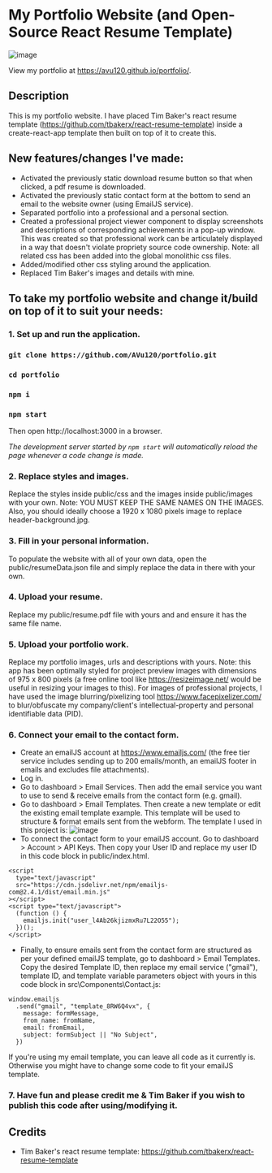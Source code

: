 # My Portfolio Website (and Open-Source React Resume Template)

![image](https://user-images.githubusercontent.com/38395166/85216161-b895ac00-b3c4-11ea-8337-1ee78e3436c1.png)

View my portfolio at https://avu120.github.io/portfolio/.

## Description

This is my portfolio website. I have placed Tim Baker's react resume template (https://github.com/tbakerx/react-resume-template) inside a create-react-app template then built on top of it to create this.

## New features/changes I've made:

- Activated the previously static download resume button so that when clicked, a pdf resume is downloaded.
- Activated the previously static contact form at the bottom to send an email
  to the website owner (using EmailJS service).
- Separated portfolio into a professional and a personal section.
- Created a professional project viewer component to display screenshots and descriptions of corresponding achievements in a pop-up window. This was created so that professional work can be articulately displayed in a way that doesn't violate propriety source code ownership. Note: all related css has been added into the global monolithic css files.
- Added/modified other css styling around the application.
- Replaced Tim Baker's images and details with mine.

## To take my portfolio website and change it/build on top of it to suit your needs:

### 1. Set up and run the application.

### `git clone https://github.com/AVu120/portfolio.git`

### `cd portfolio`

### `npm i`

### `npm start`

Then open http://localhost:3000 in a browser.

<em>The development server started by `npm start` will automatically reload the page whenever a code change is made.</em>

### 2. Replace styles and images.

Replace the styles inside public/css and the images inside public/images with your own. Note: YOU MUST KEEP THE SAME NAMES ON THE IMAGES. Also, you should ideally choose a 1920 x 1080 pixels image to replace header-background.jpg.

### 3. Fill in your personal information.

To populate the website with all of your own data, open the public/resumeData.json file and simply replace the data in there with your own.

### 4. Upload your resume.

Replace my public/resume.pdf file with yours and and ensure it has the same file name.

### 5. Upload your portfolio work.

Replace my portfolio images, urls and descriptions with yours. Note: this app has been optimally styled for project preview images with dimensions of 975 x 800 pixels (a free online tool like https://resizeimage.net/ would be useful in resizing your images to this). For images of professional projects, I have used the image blurring/pixelizing tool https://www.facepixelizer.com/ to blur/obfuscate my company/client's intellectual-property and personal identifiable data (PID).

### 6. Connect your email to the contact form.

- Create an emailJS account at https://www.emailjs.com/ (the free tier service includes sending up to 200 emails/month, an emailJS footer in emails and excludes file attachments).
- Log in.
- Go to dashboard > Email Services. Then add the email service you want to use to send & receive emails from the contact form (e.g. gmail).
- Go to dashboard > Email Templates. Then create a new template or edit the existing email template example. This template will be used to structure & format emails sent from the webform. The template I used in this project is:
  ![image](https://user-images.githubusercontent.com/38395166/84444815-f177a780-ac85-11ea-8ac1-83996681af9b.png)
- To connect the contact form to your emailJS account. Go to dashboard > Account > API Keys. Then copy your User ID and replace
  my user ID in this code block in public/index.html.

```
<script
  type="text/javascript"
  src="https://cdn.jsdelivr.net/npm/emailjs-com@2.4.1/dist/email.min.js"
></script>
<script type="text/javascript">
  (function () {
    emailjs.init("user_l4Ab26kjizmxRu7L22O55");
  })();
</script>
```

- Finally, to ensure emails sent from the contact form are structured as per your defined emailJS template, go to dashboard > Email Templates. Copy the
  desired Template ID, then replace my email service ("gmail"), template ID, and template variable parameters object with yours in this code block in src\Components\Contact.js:

```
window.emailjs
  .send("gmail", "template_8RW6Q4vx", {
    message: formMessage,
    from_name: fromName,
    email: fromEmail,
    subject: formSubject || "No Subject",
  })
```

If you're using my email template, you can leave all code as it currently is. Otherwise you might have to change some code to fit your emailJS template.

### 7. Have fun and please credit me & Tim Baker if you wish to publish this code after using/modifying it.

## Credits

- Tim Baker's react resume template: https://github.com/tbakerx/react-resume-template
